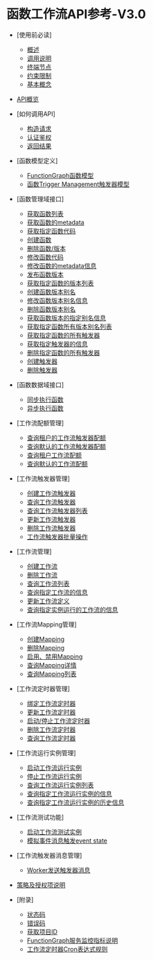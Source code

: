 # 函数工作流API参考-V3.0

-   [使用前必读]
    -   [概述](概述.md)
    -   [调用说明](调用说明.md)
    -   [终端节点](终端节点.md)
    -   [约束限制](约束限制.md)
    -   [基本概念](基本概念.md)

-   [API概览](API概览.md)
-   [如何调用API]
    -   [构造请求](构造请求.md)
    -   [认证鉴权](认证鉴权.md)
    -   [返回结果](返回结果.md)

-   [函数模型定义]
    -   [FunctionGraph函数模型](FunctionGraph函数模型.md)
    -   [函数Trigger Management触发器模型](函数Trigger-Management触发器模型.md)

-   [函数管理域接口]
    -   [获取函数列表](获取函数列表.md)
    -   [获取函数的metadata](获取函数的metadata.md)
    -   [获取指定函数代码](获取指定函数代码.md)
    -   [创建函数](创建函数.md)
    -   [删除函数/版本](删除函数-版本.md)
    -   [修改函数代码](修改函数代码.md)
    -   [修改函数的metadata信息](修改函数的metadata信息.md)
    -   [发布函数版本](发布函数版本.md)
    -   [获取指定函数的版本列表](获取指定函数的版本列表.md)
    -   [创建函数版本别名](创建函数版本别名.md)
    -   [修改函数版本别名信息](修改函数版本别名信息.md)
    -   [删除函数版本别名](删除函数版本别名.md)
    -   [获取函数版本的指定别名信息](获取函数版本的指定别名信息.md)
    -   [获取指定函数所有版本别名列表](获取指定函数所有版本别名列表.md)
    -   [获取指定函数的所有触发器](获取指定函数的所有触发器.md)
    -   [获取指定触发器的信息](获取指定触发器的信息.md)
    -   [删除指定函数的所有触发器](删除指定函数的所有触发器.md)
    -   [创建触发器](创建触发器.md)
    -   [删除触发器](删除触发器.md)

-   [函数数据域接口]
    -   [同步执行函数](同步执行函数.md)
    -   [异步执行函数](异步执行函数.md)

-   [工作流配额管理]
    -   [查询租户的工作流触发器配额](查询租户的工作流触发器配额.md)
    -   [查询默认的工作流触发器配额](查询默认的工作流触发器配额.md)
    -   [查询租户工作流配额](查询租户工作流配额.md)
    -   [查询默认的工作流配额](查询默认的工作流配额.md)

-   [工作流触发器管理]
    -   [创建工作流触发器](创建工作流触发器.md)
    -   [查询工作流触发器](查询工作流触发器.md)
    -   [查询工作流触发器列表](查询工作流触发器列表.md)
    -   [更新工作流触发器](更新工作流触发器.md)
    -   [删除工作流触发器](删除工作流触发器.md)
    -   [工作流触发器批量操作](工作流触发器批量操作.md)

-   [工作流管理]
    -   [创建工作流](创建工作流.md)
    -   [删除工作流](删除工作流.md)
    -   [查询工作流列表](查询工作流列表.md)
    -   [查询指定工作流的信息](查询指定工作流的信息.md)
    -   [更新工作流定义](更新工作流定义.md)
    -   [查询指定实例运行的工作流的信息](查询指定实例运行的工作流的信息.md)

-   [工作流Mapping管理]
    -   [创建Mapping](创建Mapping.md)
    -   [删除Mapping](删除Mapping.md)
    -   [启用、禁用Mapping](启用-禁用Mapping.md)
    -   [查询Mapping详情](查询Mapping详情.md)
    -   [查询Mapping列表](查询Mapping列表.md)

-   [工作流定时器管理]
    -   [绑定工作流定时器](绑定工作流定时器.md)
    -   [更新工作流定时器](更新工作流定时器.md)
    -   [启动/停止工作流定时器](启动-停止工作流定时器.md)
    -   [删除工作流定时器](删除工作流定时器.md)
    -   [查询工作流定时器](查询工作流定时器.md)

-   [工作流运行实例管理]
    -   [启动工作流运行实例](启动工作流运行实例.md)
    -   [停止工作流运行实例](停止工作流运行实例.md)
    -   [查询工作流运行实例列表](查询工作流运行实例列表.md)
    -   [查询指定工作流运行实例的信息](查询指定工作流运行实例的信息.md)
    -   [查询指定工作流运行实例的历史信息](查询指定工作流运行实例的历史信息.md)

-   [工作流测试功能]
    -   [启动工作流测试实例](启动工作流测试实例.md)
    -   [模拟事件消息触发event state](模拟事件消息触发event-state.md)

-   [工作流触发器消息管理]
    -   [Worker发送触发器消息](Worker发送触发器消息.md)

-   [策略及授权项说明](策略及授权项说明.md)
-   [附录]
    -   [状态码](状态码.md)
    -   [错误码](错误码.md)
    -   [获取项目ID](获取项目ID.md)
    -   [FunctionGraph服务监控指标说明](FunctionGraph服务监控指标说明.md)
    -   [工作流定时器Cron表达式规则](工作流定时器Cron表达式规则.md)


